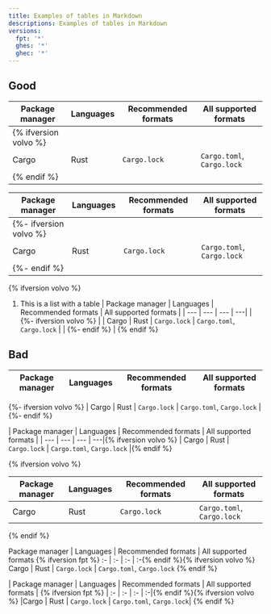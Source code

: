 ```yaml
---
title: Examples of tables in Markdown
descriptions: Examples of tables in Markdown
versions:
  fpt: '*'
  ghes: '*'
  ghec: '*'
---
```


## Good

| Package manager | Languages | Recommended formats | All supported formats |
| --- | --- | --- | ---|
| {% ifversion volvo %}  |
| Cargo | Rust | `Cargo.lock` | `Cargo.toml`, `Cargo.lock` |
| {% endif %}  |

| Package manager | Languages | Recommended formats | All supported formats |
| --- | --- | --- | ---|
| {%- ifversion volvo %}  |
| Cargo | Rust | `Cargo.lock` | `Cargo.toml`, `Cargo.lock` |
| {%- endif %}  |

{% ifversion volvo %}

1. This is a list with a table
   | Package manager | Languages | Recommended formats | All supported formats |
   | --- | --- | --- | ---|
   | {%- ifversion volvo %}  |
   | Cargo | Rust | `Cargo.lock` | `Cargo.toml`, `Cargo.lock` |
   | {%- endif %}  |
{% endif %}

## Bad

| Package manager | Languages | Recommended formats | All supported formats |
| --- | --- | --- | ---|
{%- ifversion volvo %}
| Cargo | Rust | `Cargo.lock` | `Cargo.toml`, `Cargo.lock` |
{%- endif %}

| Package manager | Languages | Recommended formats | All supported formats |
| --- | --- | --- | ---|{% ifversion volvo %}
| Cargo | Rust | `Cargo.lock` | `Cargo.toml`, `Cargo.lock` |{% endif %}

{% ifversion volvo %}

| Package manager | Languages | Recommended formats | All supported formats |
| --- | --- | --- | ---|
| Cargo | Rust | `Cargo.lock` | `Cargo.toml`, `Cargo.lock` |
{% endif %}

Package manager | Languages | Recommended formats | All supported formats {% ifversion fpt %}
:- | :- | :- | :-{% endif %}{% ifversion volvo %}
Cargo | Rust | `Cargo.lock` | `Cargo.toml`, `Cargo.lock` {% endif %}

| Package manager | Languages | Recommended formats | All supported formats | {% ifversion fpt %}
| :- | :- | :- | :-|{% endif %}{% ifversion volvo %}
|Cargo | Rust | `Cargo.lock` | `Cargo.toml`, `Cargo.lock`| {% endif %}
